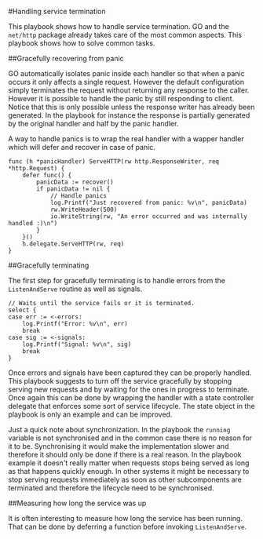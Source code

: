 #Handling service termination

This playbook shows how to handle service termination. GO and the `net/http` package already takes care of the most common aspects. This playbook shows how to solve common tasks.

##Gracefully recovering from panic

GO automatically isolates panic inside each handler so that when a panic occurs it only affects a single request. However the default configuration simply terminates the request without returning any response to the caller. However it is possible to handle the panic by still responding to client. Notice that this is only possible unless the response writer has already been generated. In the playbook for instance the response is partially generated by the original handler and half by the panic handler.

A way to handle panics is to wrap the real handler with a wapper handler which will defer and recover in case of panic.

```
func (h *panicHandler) ServeHTTP(rw http.ResponseWriter, req *http.Request) {
	defer func() {
		panicData := recover()
		if panicData != nil {
			// Handle panics
			log.Printf("Just recovered from panic: %v\n", panicData)
			rw.WriteHeader(500)
			io.WriteString(rw, "An error occurred and was internally handled :)\n")
		}
	}()
	h.delegate.ServeHTTP(rw, req)
}
```

##Gracefully terminating

The first step for gracefully terminating is to handle errors from the `ListenAndServe` routine as well as signals.

```
// Waits until the service fails or it is terminated.
select {
case err := <-errors:
	log.Printf("Error: %v\n", err)
	break
case sig := <-signals:
	log.Printf("Signal: %v\n", sig)
	break
}
```

Once errors and signals have been captured they can be properly handled. This playbook suggests to turn off the service gracefully by stopping serving new requests and by waiting for the ones in progress to terminate. Once again this can be done by wrapping the handler
with a state controller delegate that enforces some sort of service lifecycle. The state object in the playbook is only an example and can be improved.

Just a quick note about synchronization. In the playbook the `running` variable is not synchronised and in the common case there is no reason for it to be. Synchronising it would make the implementation slower and therefore it should only be done if there is a real reason. In the playbook example it doesn't really matter when requests stops being served as long as that happens quickly enough. In other systems it might be necessary to stop serving requests immediately as soon as other subcomponents are terminated and therefore the 
lifecycle need to be synchronised.


##Measuring how long the service was up

It is often interesting to measure how long the service has been running. That can be done by deferring a function before invoking `ListenAndServe`.
